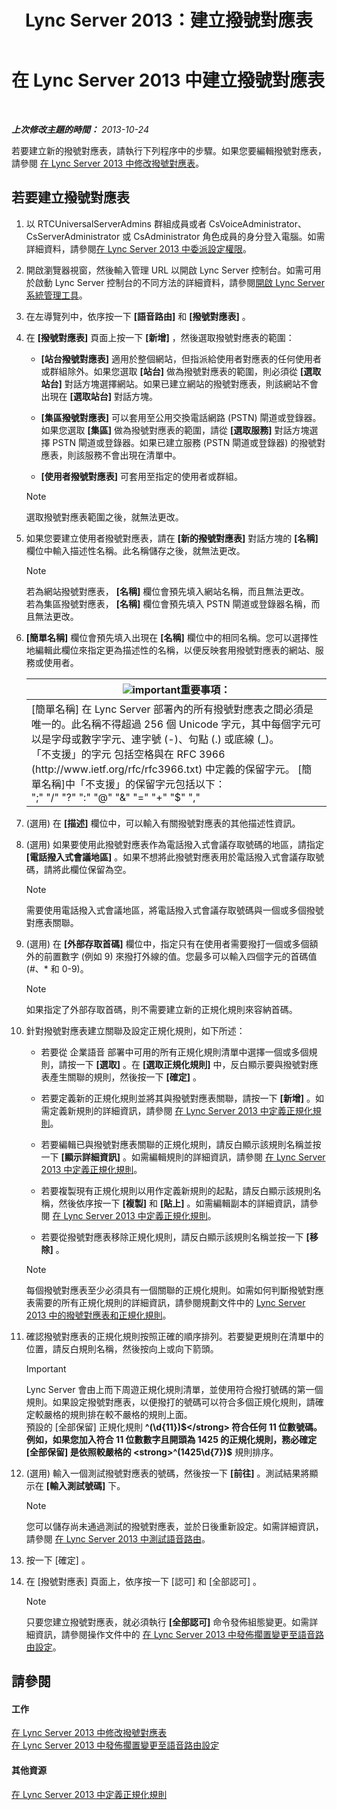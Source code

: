 ﻿---
title: Lync Server 2013：建立撥號對應表
TOCTitle: 建立撥號對應表
ms:assetid: d2fef3d0-7e78-4591-b712-d62ac71d71a5
ms:mtpsurl: https://technet.microsoft.com/zh-tw/library/Gg398909(v=OCS.15)
ms:contentKeyID: 49292407
ms.date: 08/10/2015
mtps_version: v=OCS.15
ms.translationtype: HT
---

# 在 Lync Server 2013 中建立撥號對應表

 

_**上次修改主題的時間：** 2013-10-24_

若要建立新的撥號對應表，請執行下列程序中的步驟。如果您要編輯撥號對應表，請參閱 [在 Lync Server 2013 中修改撥號對應表](lync-server-2013-modify-a-dial-plan.md)。

## 若要建立撥號對應表

1.  以 RTCUniversalServerAdmins 群組成員或者 CsVoiceAdministrator、CsServerAdministrator 或 CsAdministrator 角色成員的身分登入電腦。如需詳細資料，請參閱[在 Lync Server 2013 中委派設定權限](lync-server-2013-delegate-setup-permissions.md)。

2.  開啟瀏覽器視窗，然後輸入管理 URL 以開啟 Lync Server 控制台。如需可用於啟動 Lync Server 控制台的不同方法的詳細資料，請參閱[開啟 Lync Server 系統管理工具](lync-server-2013-open-lync-server-administrative-tools.md)。

3.  在左導覽列中，依序按一下 **\[語音路由\]** 和 **\[撥號對應表\]** 。

4.  在 **\[撥號對應表\]** 頁面上按一下 **\[新增\]** ，然後選取撥號對應表的範圍：
    
      - **\[站台撥號對應表\]** 適用於整個網站，但指派給使用者對應表的任何使用者或群組除外。如果您選取 **\[站台\]** 做為撥號對應表的範圍，則必須從 **\[選取站台\]** 對話方塊選擇網站。如果已建立網站的撥號對應表，則該網站不會出現在 **\[選取站台\]** 對話方塊。
    
      - **\[集區撥號對應表\]** 可以套用至公用交換電話網路 (PSTN) 閘道或登錄器。如果您選取 **\[集區\]** 做為撥號對應表的範圍，請從 **\[選取服務\]** 對話方塊選擇 PSTN 閘道或登錄器。如果已建立服務 (PSTN 閘道或登錄器) 的撥號對應表，則該服務不會出現在清單中。
    
      - **\[使用者撥號對應表\]** 可套用至指定的使用者或群組。
    
    > [!NOTE]  
    > 選取撥號對應表範圍之後，就無法更改。
    


5.  如果您要建立使用者撥號對應表，請在 **\[新的撥號對應表\]** 對話方塊的 **\[名稱\]** 欄位中輸入描述性名稱。此名稱儲存之後，就無法更改。
    
    > [!NOTE]  
    > 若為網站撥號對應表， <strong>[名稱]</strong> 欄位會預先填入網站名稱，而且無法更改。<br />
    > 若為集區撥號對應表， <strong>[名稱]</strong> 欄位會預先填入 PSTN 閘道或登錄器名稱，而且無法更改。


6.  **\[簡單名稱\]** 欄位會預先填入出現在 **\[名稱\]** 欄位中的相同名稱。您可以選擇性地編輯此欄位來指定更為描述性的名稱，以便反映套用撥號對應表的網站、服務或使用者。
    
    <table>
    <thead>
    <tr class="header">
    <th><img src="images/Gg412908.important(OCS.15).gif" title="important" alt="important" />重要事項：</th>
    </tr>
    </thead>
    <tbody>
    <tr class="odd">
    <td>[簡單名稱] 在 Lync Server 部署內的所有撥號對應表之間必須是唯一的。此名稱不得超過 256 個 Unicode 字元，其中每個字元可以是字母或數字字元、連字號 (-)、句點 (.) 或底線 (_)。<br />
    「不支援」的字元 包括空格與在 RFC 3966 (http://www.ietf.org/rfc/rfc3966.txt) 中定義的保留字元。 [簡單名稱]中「不支援」的保留字元包括以下：<br />
    &quot;;&quot; &quot;/&quot; &quot;?&quot; &quot;:&quot; &quot;@&quot; &quot;&amp;&quot; &quot;=&quot; &quot;+&quot; &quot;$&quot; &quot;,&quot;</td>
    </tr>
    </tbody>
    </table>


7.  (選用) 在 **\[描述\]** 欄位中，可以輸入有關撥號對應表的其他描述性資訊。

8.  (選用) 如果要使用此撥號對應表作為電話撥入式會議存取號碼的地區，請指定 **\[電話撥入式會議地區\]** 。如果不想將此撥號對應表用於電話撥入式會議存取號碼，請將此欄位保留為空。
    
    > [!NOTE]  
    > 需要使用電話撥入式會議地區，將電話撥入式會議存取號碼與一個或多個撥號對應表關聯。
    


9.  (選用) 在 **\[外部存取首碼\]** 欄位中，指定只有在使用者需要撥打一個或多個額外的前置數字 (例如 9) 來撥打外線的值。您最多可以輸入四個字元的首碼值 (\#、\* 和 0-9)。
    
    > [!NOTE]  
    > 如果指定了外部存取首碼，則不需要建立新的正規化規則來容納首碼。
    


10. 針對撥號對應表建立關聯及設定正規化規則，如下所述：
    
      - 若要從 企業語音 部署中可用的所有正規化規則清單中選擇一個或多個規則，請按一下 **\[選取\]** 。在 **\[選取正規化規則\]** 中，反白顯示要與撥號對應表產生關聯的規則，然後按一下 **\[確定\]** 。
    
      - 若要定義新的正規化規則並將其與撥號對應表關聯，請按一下 **\[新增\]** 。如需定義新規則的詳細資訊，請參閱 [在 Lync Server 2013 中定義正規化規則](lync-server-2013-defining-normalization-rules.md)。
    
      - 若要編輯已與撥號對應表關聯的正規化規則，請反白顯示該規則名稱並按一下 **\[顯示詳細資訊\]** 。如需編輯規則的詳細資訊，請參閱 [在 Lync Server 2013 中定義正規化規則](lync-server-2013-defining-normalization-rules.md)。
    
      - 若要複製現有正規化規則以用作定義新規則的起點，請反白顯示該規則名稱，然後依序按一下 **\[複製\]** 和 **\[貼上\]** 。如需編輯副本的詳細資訊，請參閱 [在 Lync Server 2013 中定義正規化規則](lync-server-2013-defining-normalization-rules.md)。
    
      - 若要從撥號對應表移除正規化規則，請反白顯示該規則名稱並按一下 **\[移除\]** 。
    
    > [!NOTE]  
    > 每個撥號對應表至少必須具有一個關聯的正規化規則。如需如何判斷撥號對應表需要的所有正規化規則的詳細資訊，請參閱規劃文件中的 <a href="lync-server-2013-dial-plans-and-normalization-rules.md">Lync Server 2013 中的撥號對應表和正規化規則</a>。
    


11. 確認撥號對應表的正規化規則按照正確的順序排列。若要變更規則在清單中的位置，請反白規則名稱，然後按向上或向下箭頭。
    
    > [!IMPORTANT]  
    > Lync Server 會由上而下周遊正規化規則清單，並使用符合撥打號碼的第一個規則。如果設定撥號對應表，以便撥打的號碼可以符合多個正規化規則，請確定較嚴格的規則排在較不嚴格的規則上面。<br />
    > 預設的 [全部保留] 正規化規則 <strong>^(\d{11})$</strong> 符合任何 11 位數號碼。例如，如果您加入符合 11 位數數字且開頭為 1425 的正規化規則，務必確定 [全部保留] 是依照較嚴格的 <strong>^(1425\d{7})$</strong> 規則排序。


12. (選用) 輸入一個測試撥號對應表的號碼，然後按一下 **\[前往\]** 。測試結果將顯示在 **\[輸入測試號碼\]** 下。
    
    > [!NOTE]  
    > 您可以儲存尚未通過測試的撥號對應表，並於日後重新設定。如需詳細資訊，請參閱 <a href="lync-server-2013-test-voice-routing.md">在 Lync Server 2013 中測試語音路由</a>。
    


13. 按一下 \[確定\] 。

14. 在 \[撥號對應表\] 頁面上，依序按一下 \[認可\] 和 \[全部認可\] 。
    
    > [!NOTE]  
    > 只要您建立撥號對應表，就必須執行 <strong>[全部認可]</strong> 命令發佈組態變更。如需詳細資訊，請參閱操作文件中的 <a href="lync-server-2013-publish-pending-changes-to-the-voice-routing-configuration.md">在 Lync Server 2013 中發佈擱置變更至語音路由設定</a>。
    


## 請參閱

#### 工作

[在 Lync Server 2013 中修改撥號對應表](lync-server-2013-modify-a-dial-plan.md)  
[在 Lync Server 2013 中發佈擱置變更至語音路由設定](lync-server-2013-publish-pending-changes-to-the-voice-routing-configuration.md)  

#### 其他資源

[在 Lync Server 2013 中定義正規化規則](lync-server-2013-defining-normalization-rules.md)

